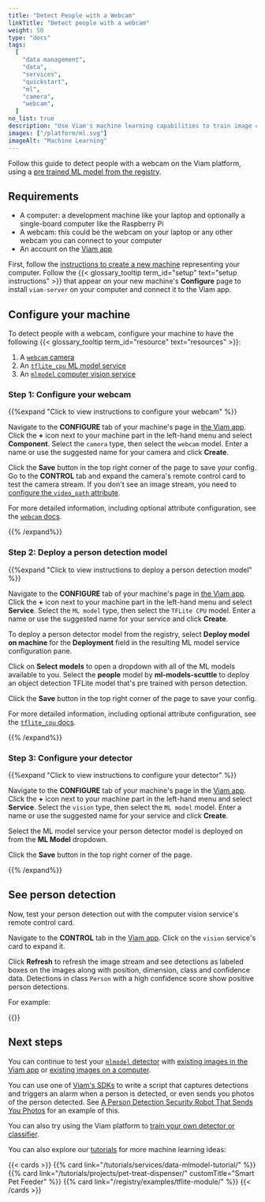 ```yaml
---
title: "Detect People with a Webcam"
linkTitle: "Detect people with a webcam"
weight: 50
type: "docs"
tags:
  [
    "data management",
    "data",
    "services",
    "quickstart",
    "ml",
    "camera",
    "webcam",
  ]
no_list: true
description: "Use Viam's machine learning capabilities to train image classification models and deploy these models to your machines."
images: ["/platform/ml.svg"]
imageAlt: "Machine Learning"
---
```


Follow this guide to detect people with a webcam on the Viam platform, using a [pre trained ML model from the registry](https://app.viam.com/ml-model/ml-models-scuttle/people).

## Requirements

- A computer: a development machine like your laptop and optionally a single-board computer like the Raspberry Pi
- A webcam: this could be the webcam on your laptop or any other webcam you can connect to your computer
- An account on the [Viam app](https://app.viam.com)

First, follow the [instructions to create a new machine](/cloud/machines/#add-a-new-machine) representing your computer.
Follow the {{< glossary_tooltip term_id="setup" text="setup instructions" >}} that appear on your new machine's **Configure** page to install `viam-server` on your computer and connect it to the Viam app.

## Configure your machine

To detect people with a webcam, configure your machine to have the following {{< glossary_tooltip term_id="resource" text="resources" >}}:

1. A [`webcam` camera](/components/camera/webcam/)
2. An [`tflite_cpu` ML model service](/services/ml/deploy/tflite_cpu/)
3. An [`mlmodel` computer vision service](/services/vision/mlmodel/)

### Step 1: Configure your webcam

{{%expand "Click to view instructions to configure your webcam" %}}

Navigate to the **CONFIGURE** tab of your machine's page in [the Viam app](https://app.viam.com).
Click the **+** icon next to your machine part in the left-hand menu and select **Component**.
Select the `camera` type, then select the `webcam` model.
Enter a name or use the suggested name for your camera and click **Create**.

Click the **Save** button in the top right corner of the page to save your config.
Go to the **CONTROL** tab and expand the camera's remote control card to test the camera stream.
If you don't see an image stream, you need to [configure the `video_path` attribute](/components/camera/webcam/#using-video-path).

For more detailed information, including optional attribute configuration, see the [`webcam` docs](/components/camera/webcam/).

{{% /expand%}}

### Step 2: Deploy a person detection model

{{%expand "Click to view instructions to deploy a person detection model" %}}

Navigate to the **CONFIGURE** tab of your machine's page in [the Viam app](https://app.viam.com).
Click the **+** icon next to your machine part in the left-hand menu and select **Service**.
Select the `ML model` type, then select the `TFLite CPU` model.
Enter a name or use the suggested name for your service and click **Create**.

To deploy a person detector model from the registry, select **Deploy model on machine** for the **Deployment** field in the resulting ML model service configuration pane.

Click on **Select models** to open a dropdown with all of the ML models available to you.
Select the **people** model by **ml-models-scuttle** to deploy an object detection TFLite model that's pre trained with person detection.

Click the **Save** button in the top right corner of the page to save your config.

For more detailed information, including optional attribute configuration, see the [`tflite_cpu` docs](/services/ml/deploy/tflite_cpu/).

{{% /expand%}}

### Step 3: Configure your detector

{{%expand "Click to view instructions to configure your detector" %}}

Navigate to the **CONFIGURE** tab of your machine's page in the [Viam app](https://app.viam.com).
Click the **+** icon next to your machine part in the left-hand menu and select **Service**.
Select the `vision` type, then select the `ML model` model.
Enter a name or use the suggested name for your service and click **Create**.

Select the ML model service your person detector model is deployed on from the **ML Model** dropdown.

Click the **Save** button in the top right corner of the page.

{{% /expand%}}

## See person detection

Now, test your person detection out with the computer vision service's remote control card.

Navigate to the **CONTROL** tab in the [Viam app](https://app.viam.com).
Click on the `vision` service's card to expand it.

Click **Refresh** to refresh the image stream and see detections as labeled boxes on the images along with position, dimension, class and confidence data.
Detections in class `Person` with a high confidence score show positive person detections.

For example:

{{<imgproc src="/get-started/quickstarts/vision-card.jpg" resize="x1100" declaredimensions=true alt="Positive person detection on the vision card." >}}

## Next steps

You can continue to test your [`mlmodel` detector](/services/vision/mlmodel/#test-your-detector-or-classifier) with [existing images in the Viam app](/services/vision/mlmodel/#existing-images-in-the-cloud) or [existing images on a computer](/services/vision/mlmodel/#existing-images-on-your-machine).

You can use one of [Viam's SDKs](/sdks/) to write a script that captures detections and triggers an alarm when a person is detected, or even sends you photos of the person detected.
See [A Person Detection Security Robot That Sends You Photos](/tutorials/projects/send-security-photo/#use-the-viam-python-sdk-to-control-your-security-robot) for an example of this.

You can also try using the Viam platform to [train your own detector or classifier](/use-cases/deploy-ml/).

You can also explore our [tutorials](/tutorials/) for more machine learning ideas:

{{< cards >}}
{{% card link="/tutorials/services/data-mlmodel-tutorial/" %}}
{{% card link="/tutorials/projects/pet-treat-dispenser/" customTitle="Smart Pet Feeder" %}}
{{% card link="/registry/examples/tflite-module/" %}}
{{< /cards >}}

